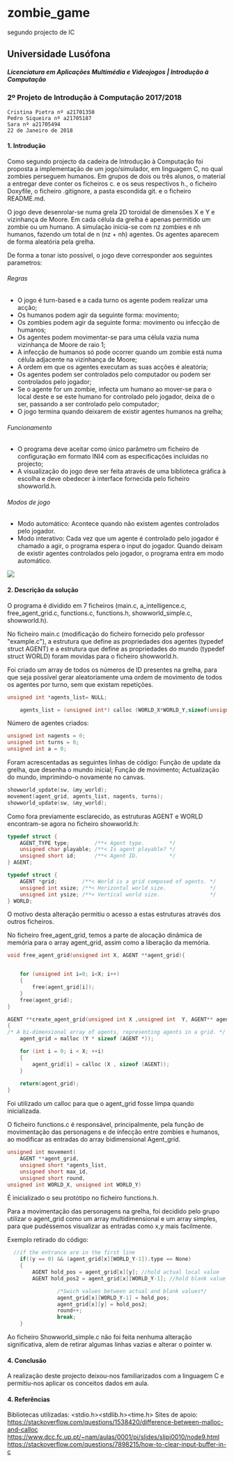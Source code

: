 # zombie_game
segundo projecto de IC
## Universidade Lusófona
##### Licenciatura em Aplicações Multimédia e Videojogos | Introdução à Computação

### 2º Projeto de Introdução à Computação 2017/2018

	Cristina Pietra nº a21701350
	Pedro Siqueira nº a21705187
  	Sara nº a21705494
	22 de Janeiro de 2018

#### 1. Introdução

Como segundo projecto da cadeira de Introdução à Computação foi proposta a implementação de um jogo/simulador, em linguagem C, no qual zombies perseguem humanos.
Em grupos de dois ou três alunos, o material a entregar deve conter os ficheiros c. e os seus respectivos h., o ficheiro Doxyfile, o ficheiro .gitignore, a pasta escondida git. e o ficheiro README.md.

O jogo deve desenrolar-se numa grela 2D toroidal de dimensões X e Y e vizinhança de Moore. Em cada célula da grelha é apenas permitido um zombie ou um humano.
A simulação inicia-se com nz zombies e nh humanos, fazendo um total de n (nz + nh) agentes. Os agentes aparecem de forma aleatória pela grelha.

De forma a tonar isto possível, o jogo deve corresponder aos seguintes parametros: 


###### Regras

* O jogo é turn-based e a cada turno os agente podem realizar uma acção;
* Os humanos podem agir da seguinte forma: movimento;
* Os zombies podem agir da seguinte forma: movimento ou infecção de humanos;
* Os agentes podem movimentar-se para uma célula vazia numa vizinhança de Moore de raio 1;
* A infecção de humanos só pode ocorrer quando um zombie está numa célula adjacente na vizinhança de Moore;
* A ordem em que os agentes executam as suas acções é aleatória;
* Os agentes podem ser controlados pelo computador ou podem ser controlados pelo jogador;
* Se o agente for um zombie, infecta um humano ao mover-se para o local deste e se este humano for controlado pelo jogador, deixa de o ser, passando a ser controlado pelo computador;
* O jogo termina quando deixarem de existir agentes humanos na grelha;

###### Funcionamento

* O programa deve aceitar como único parâmetro um ficheiro de configuração em formato INI4 com as especificações incluidas no projecto; 
* A visualização do jogo deve ser feita através de uma biblioteca gráfica à escolha e deve obedecer à interface fornecida pelo ficheiro showworld.h.

###### Modos de jogo

* Modo automático: Acontece quando não existem agentes controlados pelo jogador.
* Modo interativo: Cada vez que um agente é controlado pelo jogador é chamado a agir, o programa espera o input do jogador. Quando deixam de existir agentes controlados pelo jogador, o programa entra em modo automático.


![](./fluxograma.svg)


#### 2. Descrição da solução

O programa é dividido em 7 ficheiros (main.c, a_intelligence.c, free_agent_grid.c, functions.c, functions.h, showworld_simple.c, showworld.h).

No ficheiro main.c (modificação do ficheiro fornecido pelo professor "example.c"), a estrutura que define as propriedades dos agentes (typedef struct AGENT) e a estrutura que define as propriedades do mundo (typedef struct WORLD) foram movidas para o ficheiro showworld.h.

Foi criado um array de todos os números de ID presentes na grelha, para que seja possível gerar aleatoriamente uma ordem de movimento de todos os agentes por turno, sem que existam repetições.

```c
unsigned int *agents_list= NULL;

    agents_list = (unsigned int*) calloc (WORLD_X*WORLD_Y,sizeof(unsigned int));
```

Número de agentes criados:

```c
unsigned int nagents = 0;
unsigned int turns = 0;
unsigned int a = 0;
```

Foram acrescentadas as seguintes linhas de código: 
Função de update da grelha, que desenha o mundo inicial; 
Função de movimento;
Actualização do mundo, imprimindo-o novamente no canvas.

```c
showworld_update(sw, &my_world);
movement(agent_grid, agents_list, nagents, turns);
showworld_update(sw, &my_world);
```

Como fora previamente esclarecido, as estruturas AGENT e WORLD encontram-se agora no ficheiro showworld.h:

```c
typedef struct {
    AGENT_TYPE type;        /**< Agent type.        */
    unsigned char playable; /**< Is agent playable? */
    unsigned short id;      /**< Agent ID.          */
} AGENT;
```


```c
typedef struct {
    AGENT *grid;        /**< World is a grid composed of agents. */
    unsigned int xsize; /**< Horizontal world size.              */
    unsigned int ysize; /**< Vertical world size.                */
} WORLD;
```

O motivo desta alteração permitiu o acesso a estas estruturas através dos outros ficheiros.

No ficheiro free_agent_grid, temos a parte de alocação dinâmica de memória para o array agent_grid, assim como a liberação da memória.
```c
void free_agent_grid(unsigned int X, AGENT **agent_grid){


	for (unsigned int i=0; i<X; i++)
	{
		free(agent_grid[i]);
	}
	free(agent_grid);
}

AGENT **create_agent_grid(unsigned int X ,unsigned int  Y, AGENT** agent_grid) 
{
/* A bi-dimensional array of agents, representing agents in a grid. */
 	agent_grid = malloc (Y * sizeof (AGENT *));

	for (int i = 0; i < X; ++i)
	{
      	agent_grid[i] = calloc (X , sizeof (AGENT));
 	}
 	
 	return(agent_grid);
} 
```
Foi utilizado um calloc para que o agent_grid fosse limpa quando inicializada.

O ficheiro functions.c é responsável, principalmente, pela função de movimentação das personagens e de infecção entre zombies e humanos, ao modificar as entradas do array bidimensional Agent_grid.
```c
unsigned int movement(
    AGENT **agent_grid,
    unsigned short *agents_list,
    unsigned short max_id, 
    unsigned short round,
unsigned int WORLD_X, unsigned int WORLD_Y) 
```
É inicializado o seu protótipo no ficheiro functions.h.

Para a movimentação das personagens na grelha, foi decidido pelo grupo utilizar o agent_grid como um array multidimensional e um array simples, para que pudéssemos visualizar as entradas como x,y mais facilmente.

Exemplo retirado do código:
```c
  //if the entrance are in the first line
  	if((y == 0) && (agent_grid[x][WORLD_Y-1]).type == None)
	{
		AGENT hold_pos = agent_grid[x][y]; //hold actual local value
		AGENT hold_pos2 = agent_grid[x][WORLD_Y-1]; //hold blank value

                /*Swich values between actual and blank values*/
                agent_grid[x][WORLD_Y-1] = hold_pos;
                agent_grid[x][y] = hold_pos2;  
            	round++;
                break;
	}
```
Ao ficheiro Showworld_simple.c não foi feita nenhuma alteração significativa, alem de retirar algumas linhas vazias e alterar o pointer w.


#### 4. Conclusão

A realização deste projecto deixou-nos familiarizados com a linguagem C e permitiu-nos aplicar os conceitos dados em aula.

#### 4. Referências

Bibliotecas utilizadas: <stdio.h><stdlib.h><time.h>
Sites de apoio:
https://stackoverflow.com/questions/1538420/difference-between-malloc-and-calloc
https://www.dcc.fc.up.pt/~nam/aulas/0001/pi/slides/slipi0010/node9.html
https://stackoverflow.com/questions/7898215/how-to-clear-input-buffer-in-c

